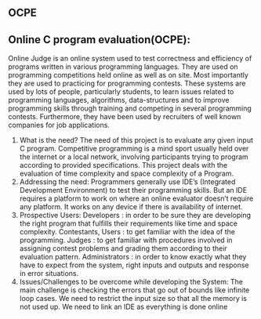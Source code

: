 ## OCPE

## Online C program evaluation(OCPE):

Online Judge is an online system used to test correctness and efficiency of programs written in various programming languages. They are used on programming competitions held online as well as on site. Most importantly they are used to practicing for programming contests. These systems are used by lots of people, particularly students, to learn issues related to programming languages, algorithms, data-structures and to improve programming skills through training and competing in several programming contests. Furthermore, they have been used by recruiters of well known companies for job applications.

1. What is the need? The need of this project is to evaluate any given input C program. Competitive programming is a mind sport usually held over the internet or a local network, involving participants trying to program according to provided specifications. This project deals with the evaluation of time complexity and space complexity of a Program.
2. Addressing the need: Programmers generally use IDE’s (Integrated Development Environment) to test their programming skills. But an IDE requires a platform to work on where an online evaluator doesn’t require any platform. It works on any device if there is availability of internet.
3. Prospective Users: Developers : in order to be sure they are developing the right program that fulfills their requirements like time and space complexity. Contestants, Users : to get familiar with the idea of the programming. Judges : to get familiar with procedures involved in assigning contest problems and grading them according to their evaluation pattern. Administrators : in order to know exactly what they have to expect from the system, right inputs and outputs and response in error situations.
4. Issues/Challenges to be overcome while developing the System: The main challenge is checking the errors that go out of bounds like infinite loop cases. We need to restrict the input size so that all the memory is not used up. We need to link an IDE as everything is done online
